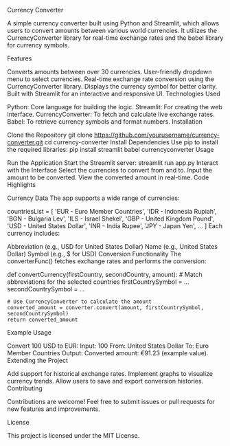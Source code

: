 Currency Converter

A simple currency converter built using Python and Streamlit, which allows users to convert amounts between various world currencies. It utilizes the CurrencyConverter library for real-time exchange rates and the babel library for currency symbols.

Features

Converts amounts between over 30 currencies.
User-friendly dropdown menu to select currencies.
Real-time exchange rate conversion using the CurrencyConverter library.
Displays the currency symbol for better clarity.
Built with Streamlit for an interactive and responsive UI.
Technologies Used

Python: Core language for building the logic.
Streamlit: For creating the web interface.
CurrencyConverter: To fetch and calculate live exchange rates.
Babel: To retrieve currency symbols and format numbers.
Installation

Clone the Repository
git clone https://github.com/yourusername/currency-converter.git
cd currency-converter
Install Dependencies Use pip to install the required libraries:
pip install streamlit babel currencyconverter
Usage

Run the Application Start the Streamlit server:
streamlit run app.py
Interact with the Interface
Select the currencies to convert from and to.
Input the amount to be converted.
View the converted amount in real-time.
Code Highlights

Currency Data
The app supports a wide range of currencies:

countriesList = [
    'EUR - Euro Member Countries', 'IDR - Indonesia Rupiah', 'BGN - Bulgaria Lev', 
    'ILS - Israel Shekel', 'GBP - United Kingdom Pound', 'USD - United States Dollar', 
    'INR - India Rupee', 'JPY - Japan Yen', ...
]
Each currency includes:

Abbreviation (e.g., USD for United States Dollar)
Name (e.g., United States Dollar)
Symbol (e.g., $ for USD)
Conversion Functionality
The converterFunc() fetches exchange rates and performs the conversion:

def convertCurrency(firstCountry, secondCountry, amount):
    # Match abbreviations for the selected countries
    firstCountrySymbol = ...
    secondCountrySymbol = ...
    
    # Use CurrencyConverter to calculate the amount
    converted_amount = converter.convert(amount, firstCountrySymbol, secondCountrySymbol)
    return converted_amount
Example Usage

Convert 100 USD to EUR:
Input: 100
From: United States Dollar
To: Euro Member Countries
Output: Converted amount: €91.23 (example value).
Extending the Project

Add support for historical exchange rates.
Implement graphs to visualize currency trends.
Allow users to save and export conversion histories.
Contributing

Contributions are welcome! Feel free to submit issues or pull requests for new features and improvements.

License

This project is licensed under the MIT License.
